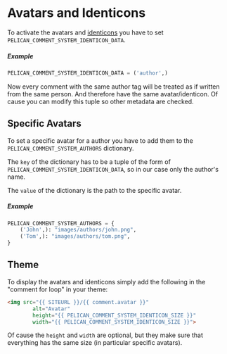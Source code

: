 # Avatars and Identicons
To activate the avatars and [identicons](https://en.wikipedia.org/wiki/Identicon) you have to set `PELICAN_COMMENT_SYSTEM_IDENTICON_DATA`.

##### Example
```python
PELICAN_COMMENT_SYSTEM_IDENTICON_DATA = ('author',)
```
Now every comment with the same author tag will be treated as if written from the same person. And therefore have the same avatar/identicon. Of cause you can modify this tuple so other metadata are checked.

## Specific Avatars
To set a specific avatar for a author you have to add them to the `PELICAN_COMMENT_SYSTEM_AUTHORS` dictionary.

The `key` of the dictionary has to be a tuple of the form of `PELICAN_COMMENT_SYSTEM_IDENTICON_DATA`, so in our case only the author's name.

The `value` of the dictionary is the path to the specific avatar.

##### Example
```python
PELICAN_COMMENT_SYSTEM_AUTHORS = {
	('John',): "images/authors/john.png",
	('Tom',): "images/authors/tom.png",
}
```

## Theme
To display the avatars and identicons simply add the following in the "comment for loop" in your theme:

```html
<img src="{{ SITEURL }}/{{ comment.avatar }}"
		alt="Avatar"
		height="{{ PELICAN_COMMENT_SYSTEM_IDENTICON_SIZE }}"
		width="{{ PELICAN_COMMENT_SYSTEM_IDENTICON_SIZE }}">
```

Of cause the `height` and `width` are optional, but they make sure that everything has the same size (in particular  specific avatars).
